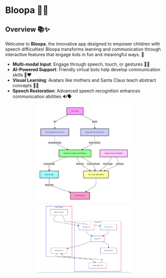 # Bloopa 🌈🐾

## Overview 📚✨
Welcome to **Bloopa**, the innovative app designed to empower children with speech difficulties! Bloopa transforms learning and communication through interactive features that engage kids in fun and meaningful ways. 🌟 

- **Multi-modal Input**: Engage through speech, touch, or gestures 🎤🤚
- **AI-Powered Support**: Friendly virtual bots help develop communication skills 🤖❤️
- **Visual Learning**: Avatars like mothers and Santa Claus teach abstract concepts 🌟🎅
- **Speech Restoration**: Advanced speech recognition enhances communication abilities 🔊🗣️

<p align="center">
  <img src="static/images/arch-1.png" alt="Architecture 1" width="300" />
  <img src="https://raw.githubusercontent.com/daplatform/elevenlabs/main/static/images/arch-2.png" alt="Architecture 2" width="300" />
</p>

